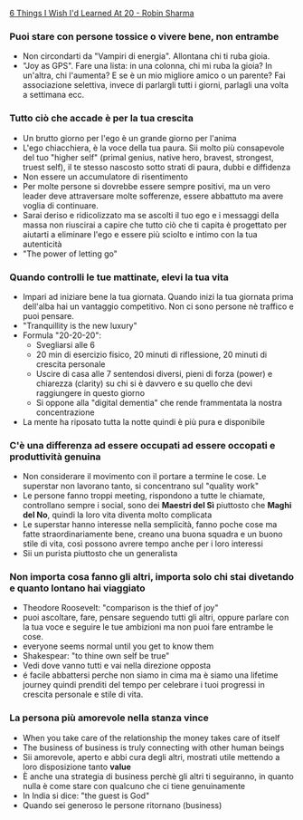 [6 Things I Wish I'd Learned At 20 - Robin Sharma](https://www.youtube.com/watch?v=7N8SyduUyVw&list=WL&index=7 "6 Things I Wish I'd Learned At 20 | Robin Sharma")

### Puoi stare con persone tossice o vivere bene, non entrambe
- Non circondarti da "Vampiri di energia". Allontana chi ti ruba gioia.
- "Joy as GPS". Fare una lista: in una colonna, chi mi ruba la gioia? In un'altra, chi l'aumenta? E se è un mio migliore amico o un parente? Fai associazione selettiva, invece di parlargli tutti i giorni, parlagli una volta a settimana ecc.

### Tutto ciò che accade è per la tua crescita
- Un brutto giorno per l'ego è un grande giorno per l'anima
- L'ego chiacchiera, è la voce della tua paura. Sii molto più consapevole del tuo "higher self" (primal genius, native hero, bravest, strongest, truest self), il te stesso nascosto sotto strati di paura, dubbi e diffidenza
- Non essere un accumulatore di risentimento
- Per molte persone si dovrebbe essere sempre positivi, ma un vero leader deve attraversare molte sofferenze, essere abbattuto ma avere voglia di continuare.
- Sarai deriso e ridicolizzato ma se ascolti il tuo ego e i messaggi della massa non riuscirai a capire che tutto ciò che ti capita è progettato per aiutarti a eliminare l'ego e essere più sciolto e intimo con la tua autenticità
- "The power of letting go"

### Quando controlli le tue mattinate, elevi la tua vita
- Impari ad iniziare bene la tua giornata. Quando inizi la tua giornata prima dell'alba hai un vantaggio competitivo. Non ci sono persone nè traffico e puoi pensare.
- "Tranquillity is the new luxury"
- Formula "20-20-20":
	- Svegliarsi alle 6 
	- 20 min di esercizio fisico, 20 minuti di riflessione, 20 minuti di crescita personale
	- Uscire di casa alle 7 sentendosi diversi, pieni di forza (power) e chiarezza (clarity) su chi si è davvero e su quello che devi raggiungere in questo giorno
	- Si oppone alla "digital dementia" che rende frammentata la nostra concentrazione
- La mente ha riposato tutta la notte quindi è più pura e disponibile

### C'è una differenza ad essere occupati ad essere occopati e produttività genuina
- Non considerare il movimento con il portare a termine le cose. Le superstar non lavorano tanto, si concentrano sul "quality work"
- Le persone fanno troppi meeting, rispondono a tutte le chiamate, controllano sempre i social, sono dei **Maestri del Sì** piuttosto che **Maghi del No**, quindi la loro vita diventa molto complicata
- Le superstar hanno interesse nella semplicità, fanno poche cose ma fatte straordinariamente bene, creano una buona squadra e un buono stile di vita, così possono avrere tempo anche per i loro interessi
- Sii un purista piuttosto che un generalista

### Non importa cosa fanno gli altri, importa solo chi stai divetando e quanto lontano hai viaggiato
- Theodore Roosevelt: "comparison is the thief of joy"
- puoi ascoltare, fare, pensare seguendo tutti gli altri, oppure parlare con la tua voce e seguire le tue ambizioni ma non puoi fare entrambe le cose.
- everyone seems normal until you get to know them
- Shakespear: "to thine own self be true"
- Vedi dove vanno tutti e vai nella direzione opposta
- é facile abbattersi perche non siamo in cima ma è siamo una lifetime journey quindi prenditi del tempo per celebrare i tuoi progressi in crescita personale e stile di vita.

### La persona più amorevole nella stanza vince
- When you take care of the relationship the money takes care of itself
- The business of business is truly connecting with other human beings
- Sii amorevole, aperto e abbi cura degli altri, mostrati utile mettendo a loro disposizione tanto **value**
- È anche una strategia di business perchè gli altri ti seguiranno, in quanto nulla è come stare con qualcuno che ci tiene genuinamente
- In India si dice: "the guest is God"
- Quando sei generoso le persone ritornano (business)